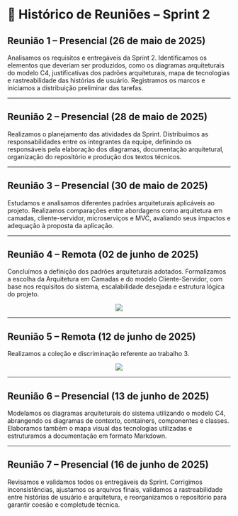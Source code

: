 # 📆 Histórico de Reuniões – Sprint 2

## Reunião 1 – Presencial (26 de maio de 2025)  
Analisamos os requisitos e entregáveis da Sprint 2. Identificamos os elementos que deveriam ser produzidos, como os diagramas arquiteturais do modelo C4, justificativas dos padrões arquiteturais, mapa de tecnologias e rastreabilidade das histórias de usuário. Registramos os marcos e iniciamos a distribuição preliminar das tarefas.

---

## Reunião 2 – Presencial (28 de maio de 2025)  
Realizamos o planejamento das atividades da Sprint. Distribuímos as responsabilidades entre os integrantes da equipe, definindo os responsáveis pela elaboração dos diagramas, documentação arquitetural, organização do repositório e produção dos textos técnicos.

---

## Reunião 3 – Presencial (30 de maio de 2025)  
Estudamos e analisamos diferentes padrões arquiteturais aplicáveis ao projeto. Realizamos comparações entre abordagens como arquitetura em camadas, cliente-servidor, microserviços e MVC, avaliando seus impactos e adequação à proposta da aplicação.

---

## Reunião 4 – Remota (02 de junho de 2025)  
Concluímos a definição dos padrões arquiteturais adotados. Formalizamos a escolha da Arquitetura em Camadas e do modelo Cliente-Servidor, com base nos requisitos do sistema, escalabilidade desejada e estrutura lógica do projeto.

<p align="center">
  <img src="https://drive.google.com/uc?export=view&id=15vziACjJ_VZ-HCbh7TWwmCKlVvI96Xwp" /> 
</p>

---

## Reunião 5 – Remota (12 de junho de 2025)  
Realizamos a coleção e discriminação referente ao trabalho 3.

<p align="center">
  <img src="https://drive.google.com/uc?export=view&id=1i_5qJZTrdhy11_nJU2-11KSiD4JuMB8o" />
</p>

---

## Reunião 6 – Presencial (13 de junho de 2025)  
Modelamos os diagramas arquiteturais do sistema utilizando o modelo C4, abrangendo os diagramas de contexto, containers, componentes e classes. Elaboramos também o mapa visual das tecnologias utilizadas e estruturamos a documentação em formato Markdown.

---

## Reunião 7 – Presencial (16 de junho de 2025)  
Revisamos e validamos todos os entregáveis da Sprint. Corrigimos inconsistências, ajustamos os arquivos finais, validamos a rastreabilidade entre histórias de usuário e arquitetura, e reorganizamos o repositório para garantir coesão e completude técnica.
